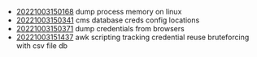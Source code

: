 - [20221003150168](/zet/20221003150168/README.md) dump process memory on linux
- [20221003150341](/zet/20221003150341/README.md) cms database creds config locations
- [20221003150371](/zet/20221003150371/README.md) dump credentials from browsers
- [20221003151437](/zet/20221003151437/README.md) awk scripting tracking credential reuse bruteforcing with csv file db
